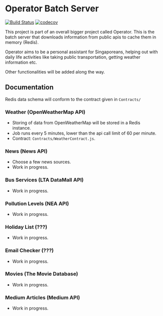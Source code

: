 # Operator Batch Server

[![Build Status](https://travis-ci.org/ashwinath/operator-batch.svg?branch=master)](https://travis-ci.org/ashwinath/operator-batch)
[![codecov](https://codecov.io/gh/ashwinath/operator-batch/branch/master/graph/badge.svg)](https://codecov.io/gh/ashwinath/operator-batch)

This project is part of an overall bigger project called Operator. This is the batch server that downloads information from public apis to cache them in memory (Redis).

Operator aims to be a personal assistant for Singaporeans, helping out with daily life activities like taking public transportation, getting weather information etc.

Other functionalities will be added along the way.

## Documentation
Redis data schema will conform to the contract given in `Contracts/`

### Weather (OpenWeatherMap API)

* Storing of data from OpenWeatherMap will be stored in a Redis instance.
* Job runs every 5 minutes, lower than the api call limit of 60 per minute.
* Contract: `Contracts/WeatherContract.js`.

### News (News API)

* Choose a few news sources.
* Work in progress.

### Bus Services (LTA DataMall API)

* Work in progress.

### Pollution Levels (NEA API)

* Work in progress.

### Holiday List (???)

* Work in progress.

### Email Checker (???)

* Work in progress.

### Movies (The Movie Database)

* Work in progress.

### Medium Articles (Medium API)

* Work in progress.


